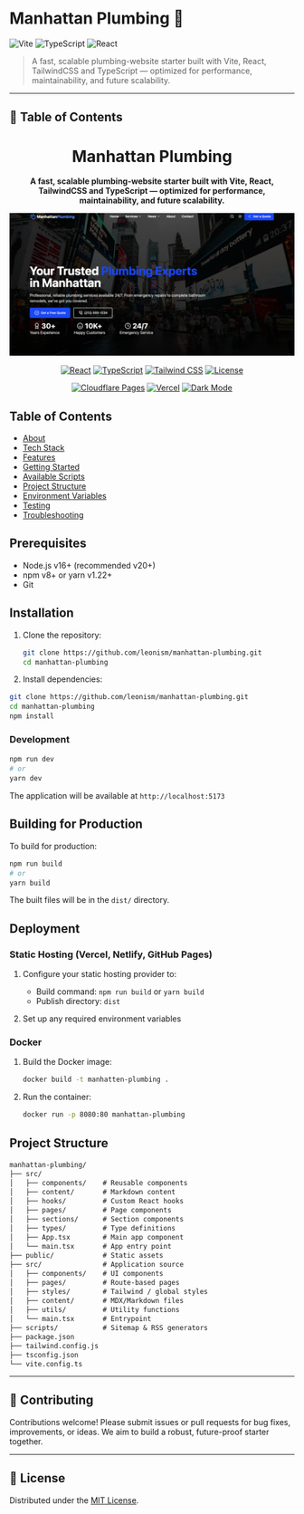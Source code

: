 
# Manhattan Plumbing 🚰

![Vite](https://img.shields.io/badge/built%20with-Vite-646CFF.svg?style=flat-square&logo=vite&logoColor=white)
![TypeScript](https://img.shields.io/badge/language-TypeScript-3178C6.svg?style=flat-square&logo=typescript&logoColor=white)
![React](https://img.shields.io/badge/framework-React-61DAFB.svg?style=flat-square&logo=react&logoColor=white)

> A fast, scalable plumbing-website starter built with Vite, React, TailwindCSS and TypeScript — optimized for performance, maintainability, and future scalability.

---

## 📄 Table of Contents
<div align="center">
  <h1>Manhattan Plumbing</h1>
  <p>
  <strong>A fast, scalable plumbing-website starter built with Vite, React, TailwindCSS and TypeScript — optimized for performance, maintainability, and future scalability.
  </strong>
  </p>

[![Manhattan Plumbing](manhattan-plumber.png 'A fast, scalable plumbing-website starter built with Vite, React, TailwindCSS and TypeScript — optimized for performance, maintainability, and future scalability.')](https://manhattan-plumbing.pages.dev/)

  [![React](https://img.shields.io/badge/React-18.3.1-FF5D01?style=flat&logo=react&logoColor=white)](https://react.dev)
  [![TypeScript](https://img.shields.io/badge/TypeScript-5.0+-3178C6?style=flat&logo=typescript&logoColor=white)](https://www.typescriptlang.org/)
  [![Tailwind CSS](https://img.shields.io/badge/Tailwind_CSS-3.4.17-38B2AC?style=flat&logo=tailwind-css&logoColor=white)](https://tailwindcss.com)
  [![License](https://img.shields.io/badge/License-ISC-blue.svg)](LICENSE)

  <!-- Additional new badges below -->
  [![Cloudflare Pages](https://img.shields.io/badge/Deployed%20on-Cloudflare_Pages-F38020?style=flat&logo=cloudflare&logoColor=white)](https://pages.cloudflare.com/)
  [![Vercel](https://img.shields.io/badge/Preview-Vercel-000000?style=flat&logo=vercel&logoColor=white)](https://vercel.com/)
  [![Dark Mode](https://img.shields.io/badge/Dark_Mode-Enabled-000000?style=flat)](#)
</div>

## Table of Contents

- [About](#about)
- [Tech Stack](#tech-stack)
- [Features](#features)
- [Getting Started](#getting-started)
- [Available Scripts](#available-scripts)
- [Project Structure](#project-structure)
- [Environment Variables](#environment-variables)
- [Testing](#testing)
- [Troubleshooting](#troubleshooting)

## Prerequisites

- Node.js v16+ (recommended v20+)
- npm v8+ or yarn v1.22+
- Git

## Installation

1. Clone the repository:

   ```bash
   git clone https://github.com/leonism/manhattan-plumbing.git
   cd manhattan-plumbing
   ```

2. Install dependencies:

```bash
git clone https://github.com/leonism/manhattan-plumbing.git
cd manhattan-plumbing
npm install
````

### Development

```bash
npm run dev
# or
yarn dev
```

The application will be available at `http://localhost:5173`

## Building for Production

To build for production:

```bash
npm run build
# or
yarn build
```

The built files will be in the `dist/` directory.

## Deployment

### Static Hosting (Vercel, Netlify, GitHub Pages)

1. Configure your static hosting provider to:

   - Build command: `npm run build` or `yarn build`
   - Publish directory: `dist`

2. Set up any required environment variables

### Docker

1. Build the Docker image:

   ```bash
   docker build -t manhatten-plumbing .
   ```

2. Run the container:
   ```bash
   docker run -p 8080:80 manhattan-plumbing
   ```

## Project Structure

```
manhattan-plumbing/
├── src/
│   ├── components/    # Reusable components
│   ├── content/       # Markdown content
│   ├── hooks/         # Custom React hooks
│   ├── pages/         # Page components
│   ├── sections/      # Section components
│   ├── types/         # Type definitions
│   ├── App.tsx        # Main app component
│   └── main.tsx       # App entry point
├── public/            # Static assets
├── src/               # Application source
│   ├── components/    # UI components
│   ├── pages/         # Route-based pages
│   ├── styles/        # Tailwind / global styles
│   ├── content/       # MDX/Markdown files
│   ├── utils/         # Utility functions
│   └── main.tsx       # Entrypoint
├── scripts/           # Sitemap & RSS generators
├── package.json
├── tailwind.config.js
├── tsconfig.json
└── vite.config.ts
```

---

## 🤝 Contributing

Contributions welcome! Please submit issues or pull requests for bug fixes, improvements, or ideas. We aim to build a robust, future-proof starter together.

---

## 📄 License

Distributed under the [MIT License](LICENSE).
